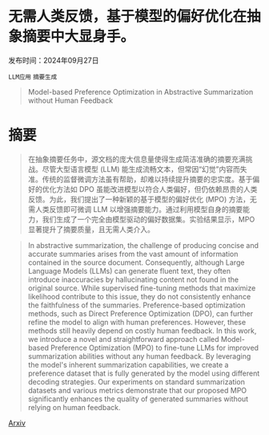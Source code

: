 # 无需人类反馈，基于模型的偏好优化在抽象摘要中大显身手。

发布时间：2024年09月27日

`LLM应用` `摘要生成`

> Model-based Preference Optimization in Abstractive Summarization without Human Feedback

# 摘要

> 在抽象摘要任务中，源文档的庞大信息量使得生成简洁准确的摘要充满挑战。尽管大型语言模型 (LLM) 能生成流畅文本，但常因“幻觉”内容而失准。传统的监督微调方法虽有帮助，却难以持续提升摘要的忠实度。基于偏好的优化方法如 DPO 虽能改进模型以符合人类偏好，但仍依赖昂贵的人类反馈。为此，我们提出了一种新颖的基于模型的偏好优化 (MPO) 方法，无需人类反馈即可微调 LLM 以增强摘要能力。通过利用模型自身的摘要能力，我们生成了一个完全由模型驱动的偏好数据集。实验结果显示，MPO 显著提升了摘要质量，且无需人类介入。

> In abstractive summarization, the challenge of producing concise and accurate summaries arises from the vast amount of information contained in the source document. Consequently, although Large Language Models (LLMs) can generate fluent text, they often introduce inaccuracies by hallucinating content not found in the original source. While supervised fine-tuning methods that maximize likelihood contribute to this issue, they do not consistently enhance the faithfulness of the summaries. Preference-based optimization methods, such as Direct Preference Optimization (DPO), can further refine the model to align with human preferences. However, these methods still heavily depend on costly human feedback. In this work, we introduce a novel and straightforward approach called Model-based Preference Optimization (MPO) to fine-tune LLMs for improved summarization abilities without any human feedback. By leveraging the model's inherent summarization capabilities, we create a preference dataset that is fully generated by the model using different decoding strategies. Our experiments on standard summarization datasets and various metrics demonstrate that our proposed MPO significantly enhances the quality of generated summaries without relying on human feedback.

[Arxiv](https://arxiv.org/abs/2409.18618)